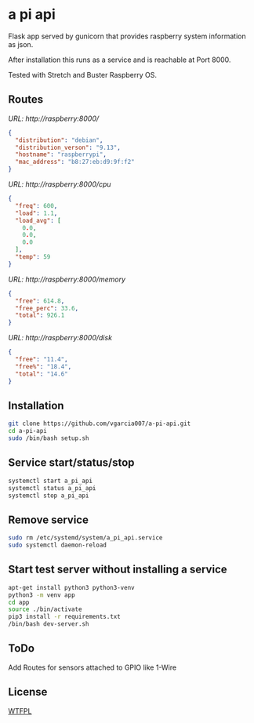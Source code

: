# a pi api

Flask app served by gunicorn that provides raspberry system information as json.

After installation this runs as a service and is reachable at Port 8000.

Tested with Stretch and Buster Raspberry OS.

## Routes

*URL: http://raspberry:8000/*

```json
{
  "distribution": "debian",
  "distribution_verson": "9.13",
  "hostname": "raspberrypi",
  "mac_address": "b8:27:eb:d9:9f:f2"
}
```

*URL: http://raspberry:8000/cpu*

```json
{
  "freq": 600,
  "load": 1.1,
  "load_avg": [
    0.0,
    0.0,
    0.0
  ],
  "temp": 59
}
```

*URL: http://raspberry:8000/memory*

```json
{
  "free": 614.8,
  "free_perc": 33.6,
  "total": 926.1
}
```

*URL: http://raspberry:8000/disk*

```json
{
  "free": "11.4",
  "free%": "18.4",
  "total": "14.6"
}
```

## Installation

```bash
git clone https://github.com/vgarcia007/a-pi-api.git
cd a-pi-api
sudo /bin/bash setup.sh
```

## Service start/status/stop

```bash
systemctl start a_pi_api
systemctl status a_pi_api
systemctl stop a_pi_api
```

## Remove service
```bash
sudo rm /etc/systemd/system/a_pi_api.service
sudo systemctl daemon-reload
```

## Start test server without installing a service

```bash
apt-get install python3 python3-venv
python3 -m venv app
cd app
source ./bin/activate
pip3 install -r requirements.txt
/bin/bash dev-server.sh
```

## ToDo

Add Routes for sensors attached to GPIO like 1-Wire

## License
[WTFPL](https://choosealicense.com/licenses/wtfpl/)
